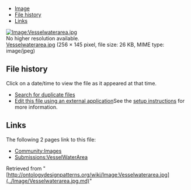 * [Image](../Image/Vesselwaterarea.jpg.md#file)
* [File history](../Image/Vesselwaterarea.jpg.md#filehistory)
* [Links](../Image/Vesselwaterarea.jpg.md#filelinks)

[![Image:Vesselwaterarea.jpg](../../../images/d/db/Vesselwaterarea.jpg)](../../../images/d/db/Vesselwaterarea.jpg)  
No higher resolution available.  
[Vesselwaterarea.jpg](../../../images/d/db/Vesselwaterarea.jpg)‎ (256 × 145 pixel, file size: 26 KB, MIME type: image/jpeg)

## File history

Click on a date/time to view the file as it appeared at that time.



  
* [Search for duplicate files](http://ontologydesignpatterns.org/wiki/Special:FileDuplicateSearch/Vesselwaterarea.jpg "Special:FileDuplicateSearch/Vesselwaterarea.jpg")
* [Edit this file using an external application](http://ontologydesignpatterns.org/wiki/index.php?title=Image:Vesselwaterarea.jpg&action=edit&externaledit=true&mode=file "Image:Vesselwaterarea.jpg")See the [setup instructions](http://www.mediawiki.org/wiki/Manual:External_editors "http://www.mediawiki.org/wiki/Manual:External_editors") for more information.

## Links



The following 2 pages link to this file:


* [Community:Images](../Community/Images.md "Community:Images")
* [Submissions:VesselWaterArea](../Submissions/VesselWaterArea.md "Submissions:VesselWaterArea")


Retrieved from "[http://ontologydesignpatterns.org/wiki/Image:Vesselwaterarea.jpg](../Image/Vesselwaterarea.jpg.md)"